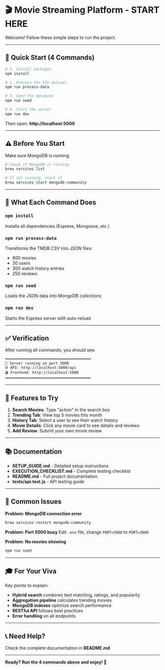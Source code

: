 # 🎬 Movie Streaming Platform - START HERE

Welcome! Follow these simple steps to run the project.

---

## 🚀 Quick Start (4 Commands)

```bash
# 1. Install packages
npm install

# 2. Process the CSV dataset
npm run process-data

# 3. Seed the database
npm run seed

# 4. Start the server
npm run dev
```

Then open: **http://localhost:5000**

---

## ⚠️ Before You Start

Make sure MongoDB is running:

```bash
# Check if MongoDB is running
brew services list

# If not running, start it
brew services start mongodb-community
```

---

## 📝 What Each Command Does

### `npm install`
Installs all dependencies (Express, Mongoose, etc.)

### `npm run process-data`
Transforms the TMDB CSV into JSON files:
- 800 movies
- 30 users
- 300 watch history entries
- 250 reviews

### `npm run seed`
Loads the JSON data into MongoDB collections

### `npm run dev`
Starts the Express server with auto-reload

---

## ✅ Verification

After running all commands, you should see:

```
═══════════════════════════════════════
🚀 Server running on port 5000
🌐 API: http://localhost:5000/api
🎬 Frontend: http://localhost:5000
═══════════════════════════════════════
```

---

## 🎯 Features to Try

1. **Search Movies**: Type "action" in the search box
2. **Trending Tab**: View top 5 movies this month
3. **History Tab**: Select a user to see their watch history
4. **Movie Details**: Click any movie card to see details and reviews
5. **Add Review**: Submit your own movie review

---

## 📚 Documentation

- **SETUP_GUIDE.md** - Detailed setup instructions
- **EXECUTION_CHECKLIST.md** - Complete testing checklist
- **README.md** - Full project documentation
- **tests/api.test.js** - API testing guide

---

## 🐛 Common Issues

**Problem: MongoDB connection error**
```bash
brew services restart mongodb-community
```

**Problem: Port 5000 busy**
Edit `.env` file, change `PORT=5000` to `PORT=3000`

**Problem: No movies showing**
```bash
npm run seed
```

---

## 🎓 For Your Viva

Key points to explain:
- **Hybrid search** combines text matching, ratings, and popularity
- **Aggregation pipeline** calculates trending movies
- **MongoDB indexes** optimize search performance
- **RESTful API** follows best practices
- **Error handling** on all endpoints

---

## 📞 Need Help?

Check the complete documentation in **README.md**

---

**Ready? Run the 4 commands above and enjoy! 🚀**

